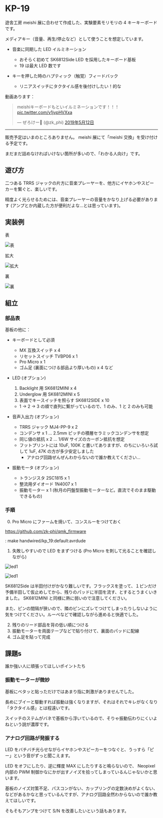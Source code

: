# KP-19

遊舎工房 meishi 展に合わせて作成した、実験要素モリモリの 4 キーキーボードです。

メディアキー（音量、再生/停止など）として使うことを想定しています。

- 音楽に同期した LED イルミネーション
  - おそらく初めて SK6812Side LED を採用したキーボード基板
  - 19 は最大 LED 数です

- キーを押した時のハプティック（触覚）フィードバック
  - リニアスイッチにタクタイル感を後付けしたい！的な

動画あります：

<blockquote class="twitter-tweet" data-lang="ja"><p lang="ja" dir="ltr">meishiキーボードもといイルミネーションです！！！ <a href="https://t.co/v1jvpHVXxa">pic.twitter.com/v1jvpHVXxa</a></p>&mdash; ぜろけー🔨 (@zk_phi) <a href="https://twitter.com/zk_phi/status/1127585762080256000?ref_src=twsrc%5Etfw">2019年5月12日</a></blockquote>

----

販売予定はいまのところありません。 meishi 展にて「meishi 交換」を受け付ける予定です。

まだまだ詰めなければいけない箇所が多いので、「わかる人向け」です。

## 遊び方

二つある TRRS ジャックの片方に音楽プレーヤーを、他方にイヤホンやスピーカーを繋ぐと、楽しいです。

精度よく光らせるためには、音楽プレーヤーの音量をかなり上げる必要があります (アンプとか内蔵した方が便利だよな…とは思っています)。

## 実装例

表

![表](imgs/1.jpg)

拡大

![拡大](imgs/2.jpg)

裏

![裏](imgs/3.jpg)

## 組立
### 部品表

基板の他に：

- キーボードとして必須
  - MX 互換スイッチ x 4
  - リセットスイッチ TVBP06 x 1
  - Pro Micro x 1
  - ゴム足 (裏面につける部品より厚いもの) x 4 など

- LED (オプション)
  1. Backlight 用 SK6812MINI x 4
  2. Underglow 用 SK6812MINI x 5
  3. 表面でキースイッチを照らす SK6812SIDE x 10
  - 1 -> 2 -> 3 の順で直列に繋がっているので、1 のみ、1 と 2 のみも可能

- 音声入出力 (オプション)
  - TRRS ジャック MJ4-PP-9 x 2
  - コンデンサ x 1 ... 2.5mm ピッチの積層セラミックコンデンサを想定
  - 同じ値の抵抗 x 2 ... 1/6W サイズのカーボン抵抗を想定
  - フットプリントには 10uF, 100K と書いてありますが、のちにいろいろ試して 1uF, 47K の方が多少安定しました
    - アナログ回路ぜんぜんわからないので誰か教えてください…

- 振動モータ (オプション)
  - トランジスタ 2SC1815 x 1
  - 整流用ダイオード 1N4007 x 1
  - 振動モーター x 1 (秋月の円盤型振動モーターなど。直流でそのまま駆動できるもの)

### 手順

0. Pro Micro にファームを焼いて、コンスルーをつけておく

https://github.com/zk-phi/qmk_firmware

: make handwired/kp_19:default:avrdude

1. 失敗しやすいので LED をまずつける (Pro Micro を刺して光ることを確認しながら)

![led1](imgs/led1.jpg)

![led1](imgs/led2.jpg)

SK6812Side は半田付けがかなり難しいです。フラックスを塗って、１ピンだけ予備半田して仮止めしてから、残りのパッドに半田を流す、とするとうまくいきました。 SK6812MINI と同様に熱に弱いので注意してください。

また、ピンの間隔が狭いので、隣のピンにズレてつけてしまったりしないように気をつけてください。ルーペなどで確認しながら進めると快適でした。

2. 残りのリード部品を背の低い順につける
3. 振動モーターを両面テープなどで貼り付けて、裏面のパッドに配線
4. ゴム足を貼って完成

## 課題s

誰か強い人に頑張ってほしいポイントたち

### 振動モーターが微妙

基板にベタッと貼っただけではあまり指に刺激がありませんでした。

長めにブイーと駆動すれば振動は強くなりますが、それはそれでキレがなくなり「タクタイル感」とは程遠いです。

スイッチのステムがバネで基板から浮いているので、そりゃ振動伝わりにくいよねという説が濃厚です。

### アナログ回路が発振する

LED をバチバチ光らせながらイヤホンやスピーカーをつなぐと、うっすら「ピー」という音がずっと聞こえます。

LED をオフにしたり、逆に輝度 MAX にしたりすると鳴らないので、 Neopixel 内部の PWM 制御かなにかが出すノイズを拾ってしまっているんじゃないかと思います。

基板のノイズ対策不足、パスコンがない、カップリングの定数決めがよくない、などがあるかなと思っているんですが、アナログ回路全然わからないので誰か教えてほしいです。

そもそもアンプをつけて S/N を改善したいという話もあります。
